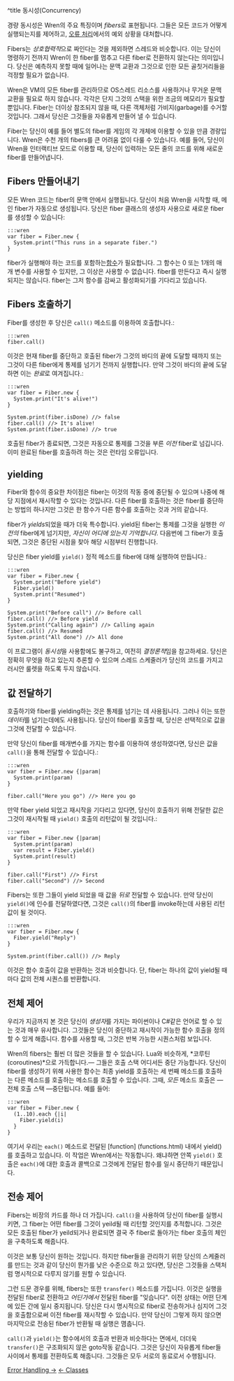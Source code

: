 ^title 동시성(Concurrency)

경량 동시성은 Wren의 주요 특징이며 *fibers*로 표현됩니다. 그들은 모든 코드가 어떻게 실행되는지를 제어하고, [오류 처리](error-handling.html)에서의 예외 상황을 대처합니다.

Fibers는 *상호협력적*으로 짜인다는 것을 제외하면 스레드와 비슷합니다. 이는
당신이 명령하기 전까지 Wren이 한 fiber를 멈추고 다른 fiber로 전환하지 않는다는 의미입니다. 
당신은 예측하지 못할 때에 일어나는 문맥 교환과 그것으로 인한 모든 골칫거리들을 걱정할 필요가 없습니다.

Wren은 VM의 모든 fiber를 관리하므로 OS스레드 리소스를 사용하거나 무거운 문맥 교환을 필요로 하지 않습니다.
각각은 단지 그것의 스택을 위한 조금의 메모리가 필요할 뿐입니다.
Fiber는 더이상 참조되지 않을 때, 다른 객체처럼 가비지(garbage)를 수거할 것입니다.
그래서 당신은 그것들을 자유롭게 만들어 낼 수 있습니다.

Fiber는 당신이 예를 들어 별도의 fiber를 게임의 각 개체에 이용할 수 있을 만큼 경량입니다.
Wren은 수천 개의 fibers를 큰 어려움 없이 다룰 수 있습니다.
예를 들어, 당신이 Wren을 인터랙티브 모드로 이용할 때, 당신이 입력하는 모든 줄의 코드를 위해 새로운 fiber를 만들어냅니다.

## Fibers 만들어내기

모든 Wren 코드는 fiber의 문맥 안에서 실행됩니다. 당신이 처음 Wren을 시작할 때, 메인 fiber가 자동으로 생성됩니다. 당신은 fiber 클래스의 생성자 사용으로 새로운 fiber를 생성할 수 있습니다:

    :::wren
    var fiber = Fiber.new {
      System.print("This runs in a separate fiber.")
    }
	
fiber가 실행해야 하는 코드를 포함하는[함수][]가 필요합니다. 그
함수는 0 또는 1개의 매개 변수를 사용할 수 있지만, 그 이상은 사용할 수 없습니다.
fiber를 만든다고 즉시 실행되지는 않습니다. fiber는 그저 함수를 감싸고 활성화되기를 기다리고 있습니다. 

[함수]:functions.html

## Fibers 호출하기

Fiber를 생성한 후 당신은 `call()` 메소드를 이용하여 호출합니다.:

    :::wren
    fiber.call()

이것은 현재 fiber를 중단하고 호출된 fiber가 그것의 바디의 끝에 도달할 때까지 또는 그것이 다른 fiber에게 통제를 넘기기 전까지 실행합니다.
만약 그것이 바디의 끝에 도달하면 이는 *완료*로 여겨집니다.:

    :::wren
    var fiber = Fiber.new {
      System.print("It's alive!")
    }

    System.print(fiber.isDone) //> false
    fiber.call() //> It's alive!
    System.print(fiber.isDone) //> true

호출된 fiber가 종료되면, 그것은 자동으로 통제를 그것을 부른 *이전* fiber로 넘깁니다.
이미 완료된 fiber를 호출하려 하는 것은 런타임 오류입니다.

## yielding

Fiber와 함수의 중요한 차이점은 fiber는 이것의 작동 중에 중단될 수 있으며 나중에 해당 지점에서 재시작할 수 있다는 것입니다. 
다른 fiber를 호출하는 것은 fiber를 중단하는 방법의 하나지만 그것은 한 함수가 다른 함수를 호출하는 것과 거의 같습니다.

fiber가 *yields*되었을 때가 더욱 특수합니다. yield된 fiber는 통제를 그것을 실행한 *이전의* fiber에게 넘기지만, *자신이 어디에 있는지 기억합니다*.
다음번에 그 fiber가 호출되면, 그것은 중단된 시점을 찾아 해당 시점부터 진행합니다.

당신은 fiber yield를 `yield()` 정적 메소드를 fiber에 대해 실행하여 만듭니다.:

    :::wren
    var fiber = Fiber.new {
      System.print("Before yield")
      Fiber.yield()
      System.print("Resumed")
    }

    System.print("Before call") //> Before call
    fiber.call() //> Before yield
    System.print("Calling again") //> Calling again
    fiber.call() //> Resumed
    System.print("All done") //> All done

이 프로그램이 *동시성*을 사용함에도 불구하고, 여전히
*결정론적*임을 참고하세요. 당신은 정확히 무엇을 하고 있는지 추론할 수 있으며 스레드 스케줄러가 당신의 코드를 가지고 러시안 룰렛을 하도록 두지 않습니다.

## 값 전달하기

호출하기와 fiber를 yielding하는 것은 통제를 넘기는 데 사용됩니다. 그러나 이는 또한 
*데이터*를 넘기는데에도 사용됩니다. 당신이 fiber를 호출할 때, 당신은 선택적으로 값을 그것에 전달할 수 있습니다.

만약 당신이 fiber를 매개변수를 가지는 함수를 이용하여 생성하였다면, 당신은 값을
`call()`을 통해 전달할 수 있습니다.:

    :::wren
    var fiber = Fiber.new {|param|
      System.print(param)
    }

    fiber.call("Here you go") //> Here you go

만약 fiber yield 되었고 재시작을 기다리고 있다면, 당신이 호출하기 위해 전달한 값은
그것이 재시작될 때 `yield()` 호출의 리턴값이 될 것입니다.:

    :::wren
    var fiber = Fiber.new {|param|
      System.print(param)
      var result = Fiber.yield()
      System.print(result)
    }

    fiber.call("First") //> First
    fiber.call("Second") //> Second

Fibers는 또한 그들이 yield 되었을 때 값을 *뒤로* 전달할 수 있습니다. 만약 당신이
`yield()`에 인수를 전달하였다면, 그것은 `call()`의 fiber를 invoke하는데 사용된 리턴값이 될 것이다.

    :::wren
    var fiber = Fiber.new {
      Fiber.yield("Reply")
    }

    System.print(fiber.call()) //> Reply

이것은 함수 호출이 값을 반환하는 것과 비슷합니다. 단, fiber는 하나의 값이 yield될 때마다 값의 전체 시퀀스를 반환합니다.

## 전체 제어

우리가 지금까지 본 것은 당신이 *생성자*를 가지는 파이썬이나 C#같은 언어로 할 수 있는 것과 매우 유사합니다.
그것들은 당신이 중단하고 재시작이 가능한 함수 호출을 정의할 수 있게 해줍니다.
함수를 사용할 때, 그것은 반복 가능한 시퀀스처럼 보입니다.

Wren의 fibers는 훨씬 더 많은 것들을 할 수 있습니다. Lua와 비슷하게,
*코루틴(coroutines)*으로 가득합니다.&mdash; 그들은 호출 스택 어디서든 중단 가능합니다. 
당신이 fiber를 생성하기 위해 사용한 함수는 최종 yield를 호출하는 세 번째 메소드를 호출하는 다른 메소드를 호출하는 메소드를 
호출할 수 있습니다. 그때, *모든* 메소드 호출은
&mdash; 전체 호출 스택 &mdash;중단됩니다. 예를 들어:

    :::wren
    var fiber = Fiber.new {
      (1..10).each {|i|
        Fiber.yield(i)
      }
    }

여기서 우리는 `each()` 메소드로 전달된 [function] (functions.html) 내에서 yield()를 호출하고 있습니다.
이 작업은 Wren에서는 작동합니다. 왜냐하면 안쪽
`yield()` 호출은 `each()`에 대한 호출과 콜백으로 그것에게 전달된 함수를 일시 중단하기 때문입니다.

## 전송 제어

Fibers는 비장의 카드를 하나 더 가집니다. 
`call()`을 사용하여 당신이 fiber를 실행시키면, 그 fiber는 어떤 fiber를 그것이 yeild될 때 리턴할 것인지를 추적합니다.
그것은 모든 호출된 fiber가 yeild되거나 완료되면 결국 주 fiber로 돌아가는 fiber 호출의 체인을 구축하도록 해줍니다.

이것은 보통 당신이 원하는 것입니다. 하지만 fiber들을 관리하기 위한 당신의 스케줄러를 만드는 것과 같이 당신이 뭔가를 낮은 수준으로 하고 있다면,
당신은 그것들을 스택처럼 명시적으로 다루지 않기를 원할 수 있습니다.

그런 드문 경우를 위해, fibers는 또한 `transfer()` 메소드를 가집니다. 이것은 실행을
전달된 fiber로 전환하고 *어딘가에서* 전달된 fiber를 "잊습니다".
이전 상태는 어떤 단계에 있든 간에 일시 중지됩니다.
당신은 다시 명시적으로 fiber로 전송하거나 심지어 그것을 호출함으로써 이전 fiber를 재시작할 수 있습니다. 만약 당신이 그렇게 하지 않으면 마지막으로 전송된 fiber가 반환될 때 실행은 몀춥니다.

`call()`과 `yield()`는 함수에서의 호출과 반환과 비슷하다는 면에서, 더더욱 
`transfer()`은 구조화되지 않은 goto작동 같습니다. 그것은 당신이 자유롭게 fiber들 사이에서 통제를 전환하도록 
해줍니다. 그것들은 모두 서로의 동료로서 수행됩니다.

<a class="right" href="error-handling.html">Error Handling &rarr;</a>
<a href="classes.html">&larr; Classes</a>
